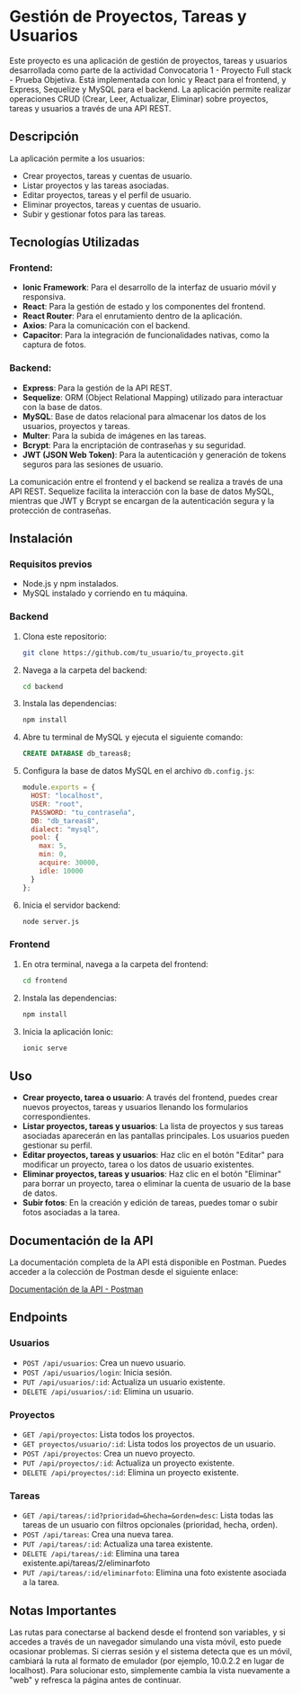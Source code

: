 
# Gestión de Proyectos, Tareas y Usuarios

Este proyecto es una aplicación de gestión de proyectos, tareas y usuarios desarrollada como parte de la actividad Convocatoria 1 - Proyecto Full stack - Prueba Objetiva. Está implementada con Ionic y React para el frontend, y Express, Sequelize y MySQL para el backend. La aplicación permite realizar operaciones CRUD (Crear, Leer, Actualizar, Eliminar) sobre proyectos, tareas y usuarios a través de una API REST.

## Descripción
La aplicación permite a los usuarios:

- Crear proyectos, tareas y cuentas de usuario.
- Listar proyectos y las tareas asociadas.
- Editar proyectos, tareas y el perfil de usuario.
- Eliminar proyectos, tareas y cuentas de usuario.
- Subir y gestionar fotos para las tareas.

## Tecnologías Utilizadas

### Frontend:
- **Ionic Framework**: Para el desarrollo de la interfaz de usuario móvil y responsiva.
- **React**: Para la gestión de estado y los componentes del frontend.
- **React Router**: Para el enrutamiento dentro de la aplicación.
- **Axios**: Para la comunicación con el backend.
- **Capacitor**: Para la integración de funcionalidades nativas, como la captura de fotos.

### Backend:
- **Express**: Para la gestión de la API REST.
- **Sequelize**: ORM (Object Relational Mapping) utilizado para interactuar con la base de datos.
- **MySQL**: Base de datos relacional para almacenar los datos de los usuarios, proyectos y tareas.
- **Multer**: Para la subida de imágenes en las tareas.
- **Bcrypt**: Para la encriptación de contraseñas y su seguridad.
- **JWT (JSON Web Token)**: Para la autenticación y generación de tokens seguros para las sesiones de usuario.

La comunicación entre el frontend y el backend se realiza a través de una API REST. Sequelize facilita la interacción con la base de datos MySQL, mientras que JWT y Bcrypt se encargan de la autenticación segura y la protección de contraseñas.

## Instalación

### Requisitos previos
- Node.js y npm instalados.
- MySQL instalado y corriendo en tu máquina.

### Backend
1. Clona este repositorio:
   ```bash
   git clone https://github.com/tu_usuario/tu_proyecto.git
   ```

2. Navega a la carpeta del backend:
   ```bash
   cd backend
   ```

3. Instala las dependencias:
   ```bash
   npm install
   ```

4. Abre tu terminal de MySQL y ejecuta el siguiente comando:
   ```sql
   CREATE DATABASE db_tareas8;
   ```

5. Configura la base de datos MySQL en el archivo `db.config.js`:
   ```javascript
   module.exports = {
     HOST: "localhost",
     USER: "root",
     PASSWORD: "tu_contraseña",
     DB: "db_tareas8",
     dialect: "mysql",
     pool: {
       max: 5,
       min: 0,
       acquire: 30000,
       idle: 10000
     }
   };
   ```

6. Inicia el servidor backend:
   ```bash
   node server.js
   ```

### Frontend
1. En otra terminal, navega a la carpeta del frontend:
   ```bash
   cd frontend
   ```

2. Instala las dependencias:
   ```bash
   npm install
   ```

3. Inicia la aplicación Ionic:
   ```bash
   ionic serve
   ```

## Uso
- **Crear proyecto, tarea o usuario**: A través del frontend, puedes crear nuevos proyectos, tareas y usuarios llenando los formularios correspondientes.
- **Listar proyectos, tareas y usuarios**: La lista de proyectos y sus tareas asociadas aparecerán en las pantallas principales. Los usuarios pueden gestionar su perfil.
- **Editar proyectos, tareas y usuarios**: Haz clic en el botón "Editar" para modificar un proyecto, tarea o los datos de usuario existentes.
- **Eliminar proyectos, tareas y usuarios**: Haz clic en el botón "Eliminar" para borrar un proyecto, tarea o eliminar la cuenta de usuario de la base de datos.
- **Subir fotos**: En la creación y edición de tareas, puedes tomar o subir fotos asociadas a la tarea.

## Documentación de la API
La documentación completa de la API está disponible en Postman. Puedes acceder a la colección de Postman desde el siguiente enlace:

[Documentación de la API - Postman](https://documenter.getpostman.com/view/38465474/2sAXxWapQB)

## Endpoints

### Usuarios
- `POST /api/usuarios`: Crea un nuevo usuario.
- `POST /api/usuarios/login`: Inicia sesión.
- `PUT /api/usuarios/:id`: Actualiza un usuario existente.
- `DELETE /api/usuarios/:id`: Elimina un usuario.

### Proyectos
- `GET /api/proyectos`: Lista todos los proyectos.
- `GET proyectos/usuario/:id`: Lista todos los proyectos de un usuario.
- `POST /api/proyectos`: Crea un nuevo proyecto.
- `PUT /api/proyectos/:id`: Actualiza un proyecto existente.
- `DELETE /api/proyectos/:id`: Elimina un proyecto existente.

### Tareas
- `GET /api/tareas/:id?prioridad=&hecha=&orden=desc`: Lista todas las tareas de un usuario con filtros opcionales (prioridad, hecha, orden).
- `POST /api/tareas`: Crea una nueva tarea.
- `PUT /api/tareas/:id`: Actualiza una tarea existente.
- `DELETE /api/tareas/:id`: Elimina una tarea existente.api/tareas/2/eliminarfoto
- `PUT /api/tareas/:id/eliminarfoto`: Elimina una foto existente asociada a la tarea.

## Notas Importantes
Las rutas para conectarse al backend desde el frontend son variables, y si accedes a través de un navegador simulando una vista móvil, esto puede ocasionar problemas. Si cierras sesión y el sistema detecta que es un móvil, cambiará la ruta al formato de emulador (por ejemplo, 10.0.2.2 en lugar de localhost). Para solucionar esto, simplemente cambia la vista nuevamente a "web" y refresca la página antes de continuar.
